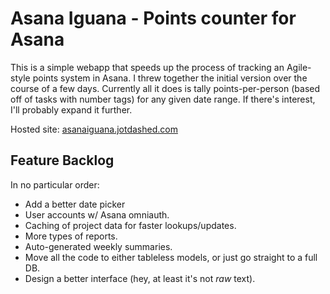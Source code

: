 # Asana Iguana - Points counter for Asana
This is a simple webapp that speeds up the process of tracking an Agile-style points system in Asana. I threw together the initial version over the course of a few days. Currently all it does is tally points-per-person (based off of tasks with number tags) for any given date range. If there's interest, I'll probably expand it further.  

Hosted site: [asanaiguana.jotdashed.com](https://asanaiguana.jotdashed.com)

## Feature Backlog
In no particular order:

- Add a better date picker
- User accounts w/ Asana omniauth.
- Caching of project data for faster lookups/updates.
- More types of reports.
- Auto-generated weekly summaries.
- Move all the code to either tableless models, or just go straight to a full DB.
- Design a better interface (hey, at least it's not *raw* text).